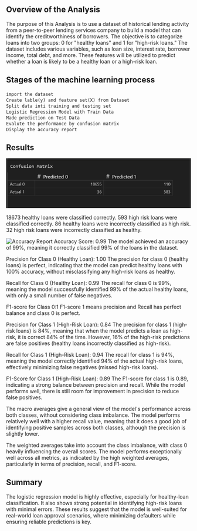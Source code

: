 ## Overview of the Analysis

The purpose of this Analysis is to use a dataset of historical lending activity from a peer-to-peer lending services company to build a model that can identify the creditworthiness of borrowers.
The objective is to categorize loans into two groups: 0 for "healthy loans" and 1 for "high-risk loans."
The dataset includes various variables, such as loan size, interest rate, borrower income, total debt, and more. These features will be utilized to predict whether a loan is likely to be a healthy loan or a high-risk loan.

## Stages of the machine learning process
    import the dataset
    Create lable(y) and feature set(X) from Dataset
    Split data inti training and testing set
    Logistic Regression Model with Train Data
    Made prediction on Test Data
    Evalute the performance by confusion matrix
    Display the accuracy report

## Results

![Result of Confusion Matrix](confusion_matrix.png)

18673 healthy loans were classified correctly.
593 high risk loans were classified correctly.
86 healthy loans were incorrectly classified as high risk.
32 high risk loans were incorrectly classified as healthy.

![Accuracy Report](accuracy_reprt.png)
Accuracy Score: 0.99
The model achieved an accuracy of 99%, meaning it correctly classified 99% of the loans in the dataset.

Precision for Class 0 (Healthy Loan): 1.00
The precision for class 0 (healthy loans) is perfect, indicating that the model can predict healthy loans with 100% accuracy, without misclassifying any high-risk loans as healthy.

Recall for Class 0 (Healthy Loan): 0.99
The recall for class 0 is 99%, meaning the model successfully identified 99% of the actual healthy loans, with only a small number of false negatives.

F1-score for Class 0:1
F1-score 1 means precision and Recall has perfect balance and class 0 is perfect.

Precision for Class 1 (High-Risk Loan): 0.84
The precision for class 1 (high-risk loans) is 84%, meaning that when the model predicts a loan as high-risk, it is correct 84% of the time. However, 16% of the high-risk predictions are false positives (healthy loans incorrectly classified as high-risk).

Recall for Class 1 (High-Risk Loan): 0.94
The recall for class 1 is 94%, meaning the model correctly identified 94% of the actual high-risk loans, effectively minimizing false negatives (missed high-risk loans).

F1-Score for Class 1 (High-Risk Loan): 0.89
The F1-score for class 1 is 0.89, indicating a strong balance between precision and recall. While the model performs well, there is still room for improvement in precision to reduce false positives.


The macro averages give a general view of the model's performance across both classes, without considering class imbalance. The model performs relatively well with a higher recall value, meaning that it does a good job of identifying positive samples across both classes, although the precision is slightly lower.

The weighted averages take into account the class imbalance, with class 0 heavily influencing the overall scores. The model performs exceptionally well across all metrics, as indicated by the high weighted averages, particularly in terms of precision, recall, and F1-score.


## Summary

The logistic regression model is highly effective, especially for healthy-loan classification. It also shows strong potential in identifying high-risk loans with minimal errors. These results suggest that the model is well-suited for real-world loan approval scenarios, where minimizing defaulters while ensuring reliable predictions is key.
